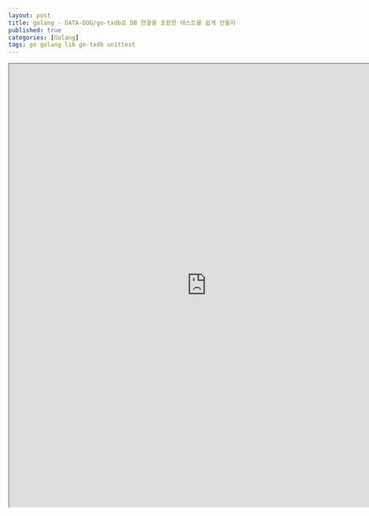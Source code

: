 ```yaml
---
layout: post
title: golang - DATA-DOG/go-txdb로 DB 연결을 포함한 테스트를 쉽게 만들자
published: true
categories: [Golang]
tags: go golang lib go-txdb unittest
---
```

<iframe width="800" height="900" src="https://docs.google.com/document/d/e/2PACX-1vQAlQroDcEaf9BJkibgjT0xoEju42GXFkWVWxu7UI9T9kYxbKyhlzTbi0Lhqlh-HNlOWX0Qdo_KFL34/pub?embedded=true"></iframe>    
  